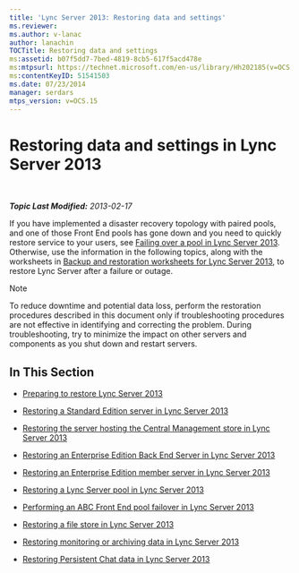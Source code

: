 ```yaml
---
title: 'Lync Server 2013: Restoring data and settings'
ms.reviewer: 
ms.author: v-lanac
author: lanachin
TOCTitle: Restoring data and settings
ms:assetid: b07f5dd7-7bed-4819-8cb5-617f5acd478e
ms:mtpsurl: https://technet.microsoft.com/en-us/library/Hh202185(v=OCS.15)
ms:contentKeyID: 51541503
ms.date: 07/23/2014
manager: serdars
mtps_version: v=OCS.15
---
```


<div data-xmlns="http://www.w3.org/1999/xhtml">

<div class="topic" data-xmlns="http://www.w3.org/1999/xhtml" data-msxsl="urn:schemas-microsoft-com:xslt" data-cs="http://msdn.microsoft.com/en-us/">

<div data-asp="http://msdn2.microsoft.com/asp">

# Restoring data and settings in Lync Server 2013

</div>

<div id="mainSection">

<div id="mainBody">

<span> </span>

_**Topic Last Modified:** 2013-02-17_

If you have implemented a disaster recovery topology with paired pools, and one of those Front End pools has gone down and you need to quickly restore service to your users, see [Failing over a pool in Lync Server 2013](lync-server-2013-failing-over-a-pool.md). Otherwise, use the information in the following topics, along with the worksheets in [Backup and restoration worksheets for Lync Server 2013](lync-server-2013-backup-and-restoration-worksheets.md), to restore Lync Server after a failure or outage.

<div>


> [!NOTE]  
> To reduce downtime and potential data loss, perform the restoration procedures described in this document only if troubleshooting procedures are not effective in identifying and correcting the problem. During troubleshooting, try to minimize the impact on other servers and components as you shut down and restart servers.



</div>

<div>

## In This Section

  - [Preparing to restore Lync Server 2013](lync-server-2013-preparing-to-restore-lync-server.md)

  - [Restoring a Standard Edition server in Lync Server 2013](lync-server-2013-restoring-a-standard-edition-server.md)

  - [Restoring the server hosting the Central Management store in Lync Server 2013](lync-server-2013-restoring-the-server-hosting-the-central-management-store.md)

  - [Restoring an Enterprise Edition Back End Server in Lync Server 2013](lync-server-2013-restoring-an-enterprise-edition-back-end-server.md)

  - [Restoring an Enterprise Edition member server in Lync Server 2013](lync-server-2013-restoring-an-enterprise-edition-member-server.md)

  - [Restoring a Lync Server pool in Lync Server 2013](lync-server-2013-restoring-a-lync-server-pool.md)

  - [Performing an ABC Front End pool failover in Lync Server 2013](lync-server-2013-performing-an-abc-front-end-pool-failover.md)

  - [Restoring a file store in Lync Server 2013](lync-server-2013-restoring-a-file-store.md)

  - [Restoring monitoring or archiving data in Lync Server 2013](lync-server-2013-restoring-monitoring-or-archiving-data.md)

  - [Restoring Persistent Chat data in Lync Server 2013](lync-server-2013-restoring-persistent-chat-data.md)

</div>

</div>

<span> </span>

</div>

</div>

</div>

